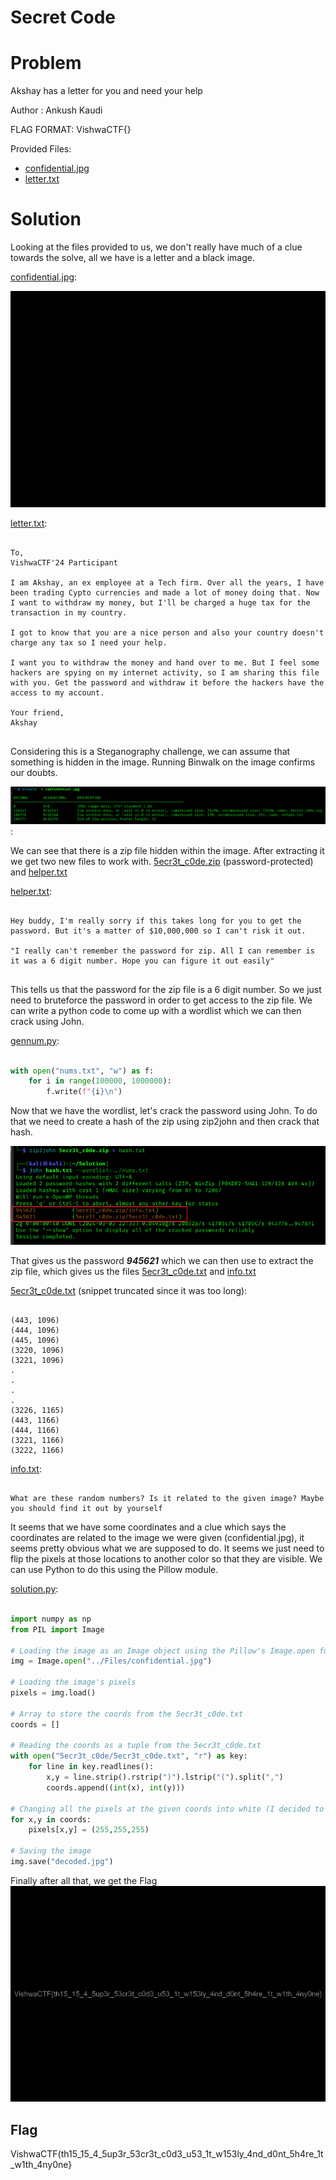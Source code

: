 # Secret Code

# Problem
Akshay has a letter for you and need your help

Author : Ankush Kaudi

FLAG FORMAT:
VishwaCTF{}

Provided Files:
 - [confidential.jpg](Files/confidential.jpg)
 - [letter.txt](Files/letter.txt)

# Solution
Looking at the files provided to us, we don't really have much of a clue towards the solve, all we have is a letter and a black image.

[confidential.jpg](Files/confidential.jpg):

![Black Image](Files/confidential.jpg)

[letter.txt](Files/letter.txt):

```

To,
VishwaCTF'24 Participant

I am Akshay, an ex employee at a Tech firm. Over all the years, I have been trading Cypto currencies and made a lot of money doing that. Now I want to withdraw my money, but I'll be charged a huge tax for the transaction in my country.

I got to know that you are a nice person and also your country doesn't charge any tax so I need your help. 

I want you to withdraw the money and hand over to me. But I feel some hackers are spying on my internet activity, so I am sharing this file with you. Get the password and withdraw it before the hackers have the access to my account.

Your friend,
Akshay


```

Considering this is a Steganography challenge, we can assume that something is hidden in the image. Running Binwalk on the image confirms our doubts.

![Binwalk](Solution/binwalk.png):

We can see that there is a zip file hidden within the image. After extracting it we get two new files to work with. [5ecr3t_c0de.zip](Solution/5ecr3t_c0de.zip) (password-protected) and [helper.txt](Solution/helper.txt)

[helper.txt](Solution/helper.txt):
```

Hey buddy, I'm really sorry if this takes long for you to get the password. But it's a matter of $10,000,000 so I can't risk it out.

"I really can't remember the password for zip. All I can remember is it was a 6 digit number. Hope you can figure it out easily"


```

This tells us that the password for the zip file is a 6 digit number. So we just need to bruteforce the password in order to get access to the zip file. We can write a python code to come up with a wordlist which we can then crack using John.

[gennum.py](Solution/gennum.py):
```python

with open("nums.txt", "w") as f:
    for i in range(100000, 1000000):
        f.write(f"{i}\n")

```
Now that we have the wordlist, let's crack the password using John. To do that we need to create a hash of the zip using zip2john and then crack that hash.

![john.png](Solution/john.png)

That gives us the password _**945621**_ which we can then use to extract the zip file, which gives us the files [5ecr3t_c0de.txt](Solution/5ecr3t_c0de/5ecr3t_c0de.txt) and [info.txt](Solution/5ecr3t_c0de/info.txt)

[5ecr3t_c0de.txt](Solution/5ecr3t_c0de/5ecr3t_c0de.txt) (snippet truncated since it was too long):

```

(443, 1096)
(444, 1096)
(445, 1096)
(3220, 1096)
(3221, 1096)
.
.
.
.
(3226, 1165)
(443, 1166)
(444, 1166)
(3221, 1166)
(3222, 1166)

```

[info.txt](Solution/5ecr3t_c0de/info.txt):
```

What are these random numbers? Is it related to the given image? Maybe you should find it out by yourself

```

It seems that we have some coordinates and a clue which says the coordinates are related to the image we were given (confidential.jpg), it seems pretty obvious what we are supposed to do.
It seems we just need to flip the pixels at those locations to another color so that they are visible. We can use Python to do this using the Pillow module.

[solution.py](Solution/solution.py):
```python

import numpy as np
from PIL import Image

# Loading the image as an Image object using the Pillow's Image.open function.
img = Image.open("../Files/confidential.jpg")

# Loading the image's pixels
pixels = img.load()

# Array to store the coords from the 5ecr3t_c0de.txt
coords = []

# Reading the coords as a tuple from the 5ecr3t_c0de.txt
with open("5ecr3t_c0de/5ecr3t_c0de.txt", "r") as key:
    for line in key.readlines():
        x,y = line.strip().rstrip(")").lstrip("(").split(",")
        coords.append((int(x), int(y)))

# Changing all the pixels at the given coords into white (I decided to use white since the background was black so it would be most visible)
for x,y in coords:
    pixels[x,y] = (255,255,255)

# Saving the image
img.save("decoded.jpg")

```

Finally after all that, we get the Flag
![Flag](Solution/decoded.jpg)

## Flag
VishwaCTF(th15_15_4_5up3r_53cr3t_c0d3_u53_1t_w153ly_4nd_d0nt_5h4re_1t_w1th_4ny0ne}
